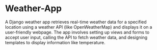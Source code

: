 # Weather-App
A Django weather app retrieves real-time weather data for a specified location using a weather API (like OpenWeatherMap) and displays it on a user-friendly webpage. The app involves setting up views and forms to accept user input, calling the API to fetch weather data, and designing templates to display information like temperature.
